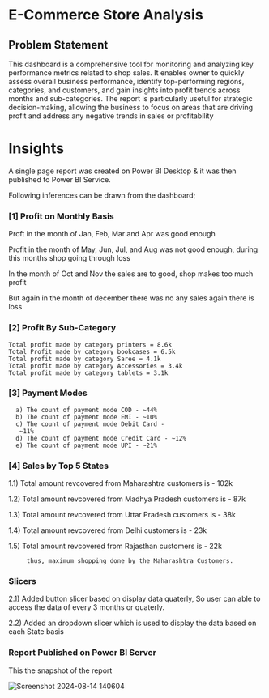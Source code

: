 
# E-Commerce Store Analysis 


## Problem Statement

This dashboard is a comprehensive tool for monitoring and analyzing key performance metrics related to shop sales. It enables owner to quickly assess overall business performance, identify top-performing regions, categories, and customers, and gain insights into profit trends across months and sub-categories. The report is particularly useful for strategic decision-making, allowing the business to focus on areas that are driving profit and address any negative trends in sales or profitability


# Insights

A single page report was created on Power BI Desktop & it was then published to Power BI Service.

Following inferences can be drawn from the dashboard;

### [1] Profit on Monthly Basis

   Proft in the month of Jan, Feb, Mar and Apr was good enough

   Profit in the month of May, Jun, Jul, and Aug was not good enough, during this months shop going through loss

   In the month of Oct and Nov the sales are to good, shop makes too much profit

   But again in the month of december there was no any sales again there is loss

           
### [2] Profit By Sub-Category

    Total profit made by category printers = 8.6k
    Total Profit made by category bookcases = 6.5k
    Total profit made by category Saree = 4.1k
    Total profit made by category Accessories = 3.4k
    Total profit made by category tablets = 3.1k
     
  ### [3] Payment Modes 
  
      a) The count of payment mode COD - ~44%
      b) The count of payment mode EMI - ~10%
      c) The count of payment mode Debit Card -
       ~11%
      d) The count of payment mode Credit Card - ~12%
      e) The count of payment mode UPI - ~21%  


 ### [4] Sales by Top 5 States
 
 
 1.1) Total amount revcovered from Maharashtra customers is - 102k
 
 1.2) Total amount revcovered from Madhya Pradesh customers is - 87k
 
 1.3) Total amount revcovered from Uttar Pradesh customers is - 38k

 1.4) Total amount revcovered from Delhi customers is - 23k

 1.5) Total amount revcovered from Rajasthan customers is - 22k
 
         thus, maximum shopping done by the Maharashtra Customers.
 
 ### Slicers
 
 2.1)  Added button slicer based on display data quaterly, So user can able to access the data of every 3 months or quaterly.
 
 2.2)  Added an dropdown slicer which is used to display the data based on each State basis

### Report Published on Power BI Server
 This the snapshot of the report

 ![Screenshot 2024-08-14 140604](https://github.com/user-attachments/assets/b6f8a4d7-3ffd-46cf-a337-824dd552dbf4)

          
